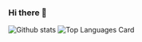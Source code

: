 ### Hi there 👋

![Github stats](https://github-readme-stats.vercel.app/api?username=metehancelik&theme=gotham&show_icons=true&count_private=true)
![Top Languages Card](https://github-readme-stats.vercel.app/api/top-langs/?username=metehancelik&layout=compact)
<!--
**metehancelik/metehancelik** is a ✨ _special_ ✨ repository because its `README.md` (this file) appears on your GitHub profile.

Here are some ideas to get you started:

- 🔭 I’m currently working on ...
- 🌱 I’m currently learning ...
- 👯 I’m looking to collaborate on ...
- 🤔 I’m looking for help with ...
- 💬 Ask me about ...
- 📫 How to reach me: ...
- 😄 Pronouns: ...
- ⚡ Fun fact: ...
-->
